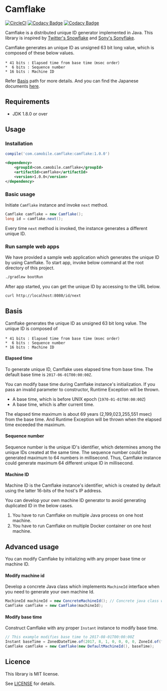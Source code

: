 Camflake
===
[![CircleCI](https://circleci.com/gh/cam-inc/camflake.svg?style=svg)](https://circleci.com/gh/cam-inc/camflake)
[![Codacy Badge](https://api.codacy.com/project/badge/Grade/ac8be06b974c479196f7d1c92b95ae0b)](https://www.codacy.com/app/camobile-io/camflake?utm_source=github.com&amp;utm_medium=referral&amp;utm_content=cam-inc/camflake&amp;utm_campaign=Badge_Grade)
[![Codacy Badge](https://api.codacy.com/project/badge/Coverage/ac8be06b974c479196f7d1c92b95ae0b)](https://www.codacy.com/app/camobile-io/camflake?utm_source=github.com&utm_medium=referral&utm_content=cam-inc/camflake&utm_campaign=Badge_Coverage)

Camflake is a distributed unique ID generator implemented in Java.
This library is inspired by [Twitter's Snowflake](https://github.com/twitter/snowflake) and [Sony's Sonyflake](https://github.com/sony/sonyflake).

Camflake generates an unique ID as unsigned 63 bit long value, which is composed of these below values.
```
* 41 bits : Elapsed time from base time（msec order）
*  6 bits : Sequence number
* 16 bits : Machine ID
```

Refer [Basis](#basis) path for more details.
And you can find the Japanese documents [here](README_ja.md).


## Requirements

* JDK 1.8.0 or over


## Usage
### Installation

```gradle
compile('com.camobile.camflake:camflake:1.0.0')
```

```xml
<dependency>
    <groupId>com.camobile.camflake</groupId>
    <artifactId>camflake</artifactId>
    <version>1.0.0</version>
</dependency>
```

### Basic usage

Initiate `Camflake` instance and invoke `next` method.

```java
Camflake camflake = new Camflake();
long id = camflake.next();
```

Every time `next` method is invoked, the instance generates a different unique ID.


### Run sample web apps

We have provided a sample web application which generates the unique ID by using Camflake.
To start app, invoke below command at the root directory of this project.

```bash
./gradlew bootRun
```

After app started, you can get the unique ID by accessing to the URL below.

```bash
curl http://localhost:8080/id/next
```


## Basis

Camflake generates the unique ID as unsigned 63 bit long value. The unique ID is composed of

```
* 41 bits : Elapsed time from base time（msec order）
*  6 bits : Sequence number
* 16 bits : Machine ID
```

#### Elapsed time
To generate unique ID, Camflake uses elapsed time from base time.
The default base time is `2017-06-01T00:00:00Z`.

You can modify base time during Camflake instance's initialization.
If you pass an invalid parameter to constructor, Runtime Exception will be thrown.

* A base time, which is before UNIX epoch (`1970-01-01T00:00:00Z`)
* A base time, which is after current time.

The elapsed time maximum is about 69 years (2,199,023,255,551 msec) from the base time.
And Runtime Exception will be thrown when the elapsed time exceeded the maximum.


#### Sequence number
Sequence number is the unique ID's identifier, which determines among the unique IDs created at the same time.
The sequence number could be generated maximum to 64 numbers in millisecond.
Thus, Camflake instance could generate maximum 64 different unique ID in millisecond.


#### Machine ID
Machine ID is the Camflake instance's identifier, which is created by default using the latter 16-bits of the host's IP address.

You can develop your own machine ID generator to avoid generating duplicated ID in the below cases.

1. You have to run Camflake on multiple Java process on one host machine.
2. You have to run Camflake on multiple Docker container on one host machine.


## Advanced usage

You can modify Camflake by initializing with any proper base time or machine ID.

#### Modify machine id

Develop a concrete Java class which implements `MachineId` interface when you need to generate your own machine Id.

```java
MachineId machineId = new ConcreteMachineId(); // Concrete java class which implements MachineId interface.
Camflake camflake = new Camflake(machineId);
```

#### Modify base time

Construct Camflake with any proper `Instant` instance to modify base time.

```java
// This example modifies base time to 2017-08-01T00:00:00Z
Instant baseTime = ZonedDateTime.of(2017, 8, 1, 0, 0, 0, 0, ZoneId.of("UTC")).toInstant());
Camflake camflake = new Camflake(new DefaultMachineId(), baseTime);
```

## Licence

This library is MIT license.

See [LICENSE](LICENSE.txt) for details.
